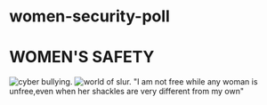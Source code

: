 # women-security-poll
<html>
<body>
<h1>WOMEN'S SAFETY</h1>
<img src="https://images.app.goo.gl/yiFstqjPvD2a99xi7" alt="cyber bullying.">
<img src="https://images.app.goo.gl/LTq8jbEAJGLMhJUN8" alt="world of slur.">
<p1>"I am not free while any woman is unfree,even when her shackles are very different from my own"</p1>
</body>
</html>
